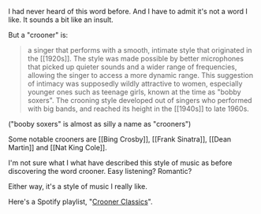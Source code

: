 I had never heard of this word before. And I have to admit it's not a word I like. It sounds a bit like an insult.

But a "crooner" is:

> a singer that performs with a smooth, intimate style that originated in the [[1920s]]. The style was made possible by better microphones that picked up quieter sounds and a wider range of frequencies, allowing the singer to access a more dynamic range. This suggestion of intimacy was supposedly wildly attractive to women, especially younger ones such as teenage girls, known at the time as "bobby soxers". The crooning style developed out of singers who performed with big bands, and reached its height in the [[1940s]] to late 1960s.

("booby soxers" is almost as silly a name as "crooners")

Some notable crooners are [[Bing Crosby]], [[Frank Sinatra]], [[Dean Martin]] and [[Nat King Cole]].

I'm not sure what I what have described this style of music as before discovering the word crooner. Easy listening? Romantic?

Either way, it's a style of music I really like.

Here's a Spotify playlist, "[Crooner Classics](https://open.spotify.com/playlist/37i9dQZF1DX1cC4JrF1e4o?si=82703271095a4029)".
